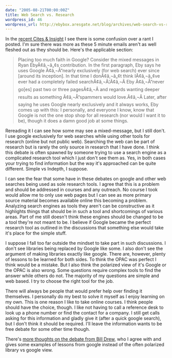 ```yaml
---
date: "2005-08-21T00:00:00Z"
title: Web Search vs. Research
wordpress_id: 46
wordpress_url: http://ebybox.aresgate.net/blog/archives/web-search-vs-research/
---
```

<p>In the <a href="http://cites.boisestate.edu/v5i10c.htm">recent Cites &amp; Insight</a> I see there is some confusion over a rant I posted. I'm sure there was more as these 5 minute emails aren't as well fleshed out as they should be. Here's the applicable section:</p>

<blockquote>Placing too much faith in Google? Consider the mixed messages in Ryan EbyÃ¢â‚¬â„¢s contribution. In the first paragraph, Eby says he uses Google Ã¢â‚¬Å“nearly exclusively (for web search) ever since [around its inception]. In that time I donÃ¢â‚¬â„¢t think IÃ¢â‚¬â„¢ve ever had a completely failed searchÃ¢â‚¬Â¦Ã¢â‚¬Â Eby Ã¢â‚¬Å“never go[es] past two or three pagesÃ¢â‚¬Â and regards wanting deeper results as something Ã¢â‚¬Å“spammers would love.Ã¢â‚¬Â Later, after saying he uses Google nearly exclusively and it always works, Eby comes up with this:
I personally, and everyone I know, know that Google is not the one stop shop for all research (nor would I want it to be), though it does a damn good job at some things.</blockquote>

<p>Rereading it I can see how some may see a mixed-message, but I still don't. I use google exclusively for web searches while using other tools for research (online but not public web). Searching the web can be part of research but is rarely the only source in research that I have done. I think this debate is often spawned by someone trying to use a search engine as a complicated research tool which I just don't see them as. Yes, in both cases your trying to find information but the way it's approached can be quite different. Simple vs Indepth, I suppose.</p>

<p>I can see the fear that some have in these debates on google and other web searches being used as sole research tools. I agree that this is a problem and should be addressed in courses and any outreach. No course I took would allow me to only use web pages but I can see as more primary source material becomes available online this becoming a problem. Analyzing search engines as tools they aren't can be constructive as it highlights things that should be in such a tool and shortcomings of various areas. Part of me still doesn't think these engines should be changed to be a tool they're not meant to be. I believe if Google became the perfect research tool as outlined in the discussions that something else would take it's place for the simple stuff.</p>

<p>I suppose I fall too far outside the mindset to take part in such discussions. I don't see libraries being replaced by Google like some. I also don't see the argument of making libraries exactly like google. There are, however, plenty of lessons to be learned for both sides. To think the OPAC was perfect I think would be a mistake. But I also think the polarized view of it's Google or the OPAC is also wrong. Some questions require complex tools to find the answer while others do not. The majority of my questions are simple and web based. I try to choose the right tool for the job.</p>

<p>There will always be people that would prefer help over finding it themselves. I personally do my best to solve it myself as I enjoy learning on my own. This is one reason I like to take online courses. I think people should have the choice, though. I like not having to call a reference desk to look up a phone number or find the contact for a company. I still get calls asking for this information and gladly give it (after a quick google search), but I don't think it should be required. I'll leave the information wants to be free debate for some other time though.</p>

<p>There's <a href="http://babyboomerlibrarian.blogspot.com/2005/08/my-view-on-google.html">more thoughts on the debate from Bill Drew</a>, who I agree with and gives some examples of lessons from google instead of the often polarized library vs google view.</p>
